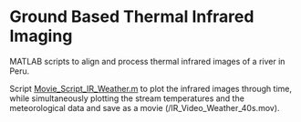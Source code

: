 # Ground Based Thermal Infrared Imaging

MATLAB scripts to align and process thermal infrared images of a river in Peru. 

Script [Movie_Script_IR_Weather.m](/Movie_Script_IR_Weather.m) to plot the infrared images through time, while simultaneously plotting the stream temperatures and the meteorological data and save as a movie (/IR_Video_Weather_40s.mov). 

